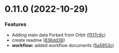# 0.11.0 (2022-10-29)


### Features

* Adding main data Forked from Orbit ([f517c6c](https://github.com/DEberhardt/TestFlow/TestFlow/commit/f517c6cdbf6886eb78e99ea0d2741a498e2210ab))
* create readme ([836dd38](https://github.com/DEberhardt/TestFlow/TestFlow/commit/836dd38aeaa02dcb8a29738eac45d9def5c06a3a))
* **workflow:** added workflow documents ([5a5953c](https://github.com/DEberhardt/TestFlow/TestFlow/commit/5a5953c90e6f62234703b7bc971c60bbbb4b23e6))



